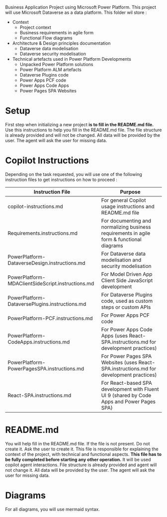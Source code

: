 Business Application Project using Microsoft Power Platform.
This project will use Microsoft Dataverse as a data platform.
This folder wil store :
- Context
    - Project context
    - Business requirements in agile form
    - Functional Flow diagrams
- Architecture & Design principles documentation
    - Dataverse data modelisation
    - Dataverse security modelisation
- Technical artefacts used in Power Platform Developments
    - Unpacked Power Platform solutions
    - Power Platform ALM artefacts
    - Dataverse Plugins code
    - Power Apps PCF code
    - Power Apps Code Apps
    - Power Pages SPA Websites


# Setup

First step when initializing a new project **is to fill in the README.md file.**
Use this instructions to help you fill in the README.md file.
The file structure is already provided and will not be changed.
All data will be provided by the user. The agent will ask the user for missing data.


# Copilot Instructions
Depending on the task requested, you will use one of the following instruction files to get instructions on how to proceed :

| Instruction File | Purpose |
|------------------|---------|
| copilot-instructions.md | For general Copilot usage instructions and README.md file |
| Requirements.instructions.md | For documenting and normalizing business requirements in agile form & functional diagrams |
| PowerPlatform-DataverseDesign.instructions.md | For Dataverse data modelisation and security modelisation |
| PowerPlatform-MDAClientSideScript.instructions.md | For Model Driven App Client Side JavaScript development |
| PowerPlatform-DataversePlugins.instructions.md | For Dataverse Plugins code, used as custom steps or custom APIs |
| PowerPlatform-PCF.instructions.md | For Power Apps PCF code |
| PowerPlatform-CodeApps.instructions.md | For Power Apps Code Apps (uses React-SPA.instructions.md for development practices) |
| PowerPlatform-PowerPagesSPA.instructions.md | For Power Pages SPA Websites (uses React-SPA.instructions.md for development practices) |
| React-SPA.instructions.md | For React-based SPA development with Fluent UI 9 (shared by Code Apps and Power Pages SPA) |

# README.md

You will help fill in the README.md file. If the file is not present. Do not create it. Ask the user to create it.
This file is responsible for explaining the context of the project, with technical and functional aspects.
**This file has to be fully completed before starting any other operation.**
It will be used copilot agent interactions.
File structure is already provided and agent will not change it.
All data will be provided by the user. The agent will ask the user for missing data.

# Diagrams
For all diagrams, you will use mermaid syntax.